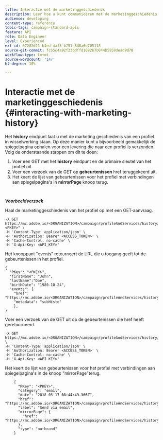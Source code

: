 ```yaml
---
title: Interactie met de marketinggeschiedenis
description: Leer hoe u kunt communiceren met de marketinggeschiedenis van profielen.
audience: developing
content-type: reference
topic-tags: campaign-standard-apis
feature: API
role: Data Engineer
level: Experienced
exl-id: 67282d21-b4ed-4af5-b751-848a6d705118
source-git-commit: fcb5c4a92f23bdffd1082b7b044b5859dead9d70
workflow-type: tm+mt
source-wordcount: '147'
ht-degree: 10%

---
```


# Interactie met de marketinggeschiedenis {#interacting-with-marketing-history}

Het **history** eindpunt laat u met de marketing geschiedenis van een profiel in wisselwerking staan.
Op deze manier kunt u bijvoorbeeld gemakkelijk de spiegelpagina ophalen voor een levering die naar een profiel is verzonden. Volg de onderstaande stappen om dit te doen:

1. Voer een GET met het **history** eindpunt en de primaire sleutel van het profiel uit.
1. Voer een verzoek van de GET op **gebeurtenissen** href teruggekeerd uit.
1. Het keert de lijst van gebeurtenissen voor het profiel met verbindingen aan spiegelpagina&#39;s in **mirrorPage** knoop terug.

<br/>

***Voorbeeldverzoek***

Haal de marketinggeschiedenis van het profiel op met een GET-aanvraag.

```
-X GET https://mc.adobe.io/<ORGANIZATION>/campaign/profileAndServices/history/"<PKEY>" \
-H 'Content-Type: application/json' \
-H 'Authorization: Bearer <ACCESS_TOKEN>' \
-H 'Cache-Control: no-cache' \
-H 'X-Api-Key: <API_KEY>'
```

Het knooppunt &quot;events&quot; retourneert de URL die u toegang geeft tot de gebeurtenissen in het profiel.

```
{
  "PKey": "<PKEY>",
  "firstName": "John",
  "lastName":"Doe",
  "birthDate": "1980-10-24",
  "events": {
    "href": "https://mc.adobe.io/<ORGANIZATION>/campaign/profileAndServices/history/<PKEY>/events/",
    "metadata": "subHisto"
    },
}
```

Voer een verzoek van de GET uit op de gebeurtenissen die href heeft geretourneerd.

```
-X GET https://mc.adobe.io/<ORGANIZATION>/campaign/profileAndServices/history/<PKEY>/events \
-H 'Content-Type: application/json' \
-H 'Authorization: Bearer <ACCESS_TOKEN>' \
-H 'Cache-Control: no-cache' \
-H 'X-Api-Key: <API_KEY>'
```

Het keert de lijst van gebeurtenissen voor het profiel met verbindingen aan spiegelpagina&#39;s in de knoop &quot;mirrorPage&quot;terug.

```
    {
      "PKey": "<PKEY>",
      "category": "email",
      "date": "2018-05-17 08:44:49.366Z",
      "href": "https://mc.adobe.io/<ORGANIZATION>/campaign/profileAndServices/history/<PKEY>/events/<PKEY>",
      "label": "Send via email",
      "mirrorPage": {
        "href": "https://mc.adobe.io/<ORGANIZATION>/campaign/profileAndServices/history/<PKEY>/events/<PKEY>/mirrorPage/"
      },
      "type": "outbound"
    }
```
